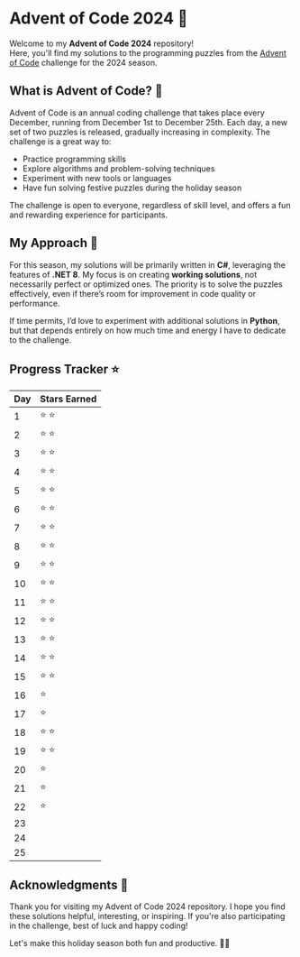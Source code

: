 # Advent of Code 2024 🎄

Welcome to my **Advent of Code 2024** repository!  
Here, you'll find my solutions to the programming puzzles from the [Advent of Code](https://adventofcode.com/) challenge for the 2024 season.

## What is Advent of Code? 🤔

Advent of Code is an annual coding challenge that takes place every December, running from December 1st to December 25th. Each day, a new set of two puzzles is released, gradually increasing in complexity. The challenge is a great way to:

- Practice programming skills
- Explore algorithms and problem-solving techniques
- Experiment with new tools or languages
- Have fun solving festive puzzles during the holiday season

The challenge is open to everyone, regardless of skill level, and offers a fun and rewarding experience for participants.

## My Approach 🚀

For this season, my solutions will be primarily written in **C#**, leveraging the features of **.NET 8**. My focus is on creating **working solutions**, not necessarily perfect or optimized ones. The priority is to solve the puzzles effectively, even if there’s room for improvement in code quality or performance.

If time permits, I’d love to experiment with additional solutions in **Python**, but that depends entirely on how much time and energy I have to dedicate to the challenge.

## Progress Tracker ⭐

| Day | Stars Earned |
|-----|--------------|
| 1   |  ⭐ ⭐        |
| 2   |  ⭐ ⭐        |
| 3   |  ⭐ ⭐        |
| 4   |  ⭐ ⭐        |
| 5   |  ⭐ ⭐        |
| 6   |  ⭐ ⭐        |
| 7   |  ⭐ ⭐        |
| 8   |  ⭐ ⭐        |
| 9   |  ⭐ ⭐        |
| 10  |  ⭐ ⭐        |
| 11  |  ⭐ ⭐        |
| 12  |  ⭐ ⭐        |
| 13  |  ⭐ ⭐        |
| 14  |  ⭐ ⭐        |
| 15  |  ⭐ ⭐        |
| 16  |  ⭐          |
| 17  |  ⭐          |
| 18  |  ⭐ ⭐        |
| 19  |  ⭐ ⭐        |
| 20  |  ⭐          |
| 21  |  ⭐          |
| 22  |  ⭐          |
| 23  |              |
| 24  |              |
| 25  |              |

## Acknowledgments 🎅

Thank you for visiting my Advent of Code 2024 repository. I hope you find these solutions helpful, interesting, or inspiring. If you're also participating in the challenge, best of luck and happy coding!

Let's make this holiday season both fun and productive. 🎄✨
